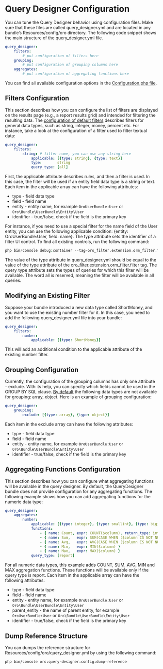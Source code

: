 # Query Designer Configuration

You can tune the Query Designer behavior using configuration files. Make sure that these files are called query_designer.yml and are located in any bundle’s Resources/config/oro directory. The following code snippet shows the main structure of the query_designer.yml file.

```yaml
query_designer:
    filters:
        # put configuration of filters here
    grouping:
        # put configuration of grouping columns here
    aggregates:
        # put configuration of aggregating functions here
```

You can find all available configuration options in the <a href="https://github.com/oroinc/platform/blob/5.0/src/Oro/Bundle/QueryDesignerBundle/QueryDesigner/Configuration.php" target="_blank">Configuration.php file</a>.

## Filters Configuration

This section describes how you can configure the list of filters are displayed on the results page (e.g., a report results grid) and intended for filtering the resulting data.
The <a href="https://github.com/oroinc/platform/blob/5.0/src/Oro/Bundle/QueryDesignerBundle/Resources/config/oro/query_designer.yml" target="_blank">configuration of default filters</a> describes filters for general data types, such as string, integer, money, percent etc. For instance, take a look at the configuration of a filter used to filter textual data:

```yaml
query_designer:
    filters:
        string: # filter name, you can use any string here
            applicable: [{type: string}, {type: text}]
            type:       string
            query_type: [all]
```

First, the applicable attribute describes rules, and then a filter is used. In this case, the filter will be used if an entity field data type is a string or text. Each item in the applicable array can have the following attributes:

- type - field data type
- field - field name
- entity - entity name, for example `OroUserBundle:User` or `Oro\Bundle\UserBundle\Entity\User`
- identifier - true/false, check if the field is the primary key

For instance, if you need to use a special filter for the name field of the User entity, you can use the following applicable condition: {entity: OroUserBundle:User, field: name}.
The type attribute sets the identifier of a filter UI control. To find all existing controls, run the following command:

```php
php bin/console debug:container --tag=oro_filter.extension.orm_filter.filter --show-private
```

The value of the type attribute in query_designer.yml should be equal to the value of the type attribute of the oro_filter.extension.orm_filter.filter tag.
The query_type attribute sets the types of queries for which this filter will be available. The word all is reserved, meaning the filter will be available in all queries.

## Modifying an Existing Filter

Suppose your bundle introduced a new data type called ShortMoney, and you want to use the existing number filter for it. In this case, you need to add the following query_designer.yml file into your bundle:

```yaml
query_designer:
    filters:
        number:
            applicable: [{type: ShortMoney}]
```

This will add an additional condition to the applicable attribute of the existing number filter.

## Grouping Configuration

Currently, the configuration of the grouping columns has only one attribute - exclude. With its help, you can specify which fields cannot be used in the GROUP BY SQL clause. <a href="https://github.com/oroinc/platform/blob/5.0/src/Oro/Bundle/QueryDesignerBundle/Resources/config/oro/query_designer.yml" target="_blank">By default</a> the following data types are not available for grouping: array, object. Here is an example of grouping configuration:

```yaml
query_designer:
    grouping:
        exclude: [{type: array}, {type: object}]
```

Each item in the exclude array can have the following attributes:

- type - field data type
- field - field name
- entity - entity name, for example `OroUserBundle:User` or `Oro\Bundle\UserBundle\Entity\User`
- identifier - true/false, check if the field is the primary key

## Aggregating Functions Configuration

This section describes how you can configure what aggregating functions will be available in the query designer. By default, the QueryDesigner bundle does not provide configuration for any aggregating functions. The following example shows how you can add aggregating functions for the numeric data type:

```yaml
query_designer:
    aggregates:
        number:
            applicable: [{type: integer}, {type: smallint}, {type: bigint}, {type: decimal}, {type: float}, {type: money}, {type: percent}]
            functions:
                - { name: Count, expr: COUNT($column), return_type: integer }
                - { name: Sum,   expr: SUM(CASE WHEN ($column IS NOT NULL) THEN $column ELSE 0 END) }
                - { name: Avg,   expr: AVG(CASE WHEN ($column IS NOT NULL) THEN $column ELSE 0 END) }
                - { name: Min,   expr: MIN($column) }
                - { name: Max,   expr: MAX($column) }
            query_type: [report]
```

For all numeric data types, this example adds COUNT, SUM, AVG, MIN and MAX aggregation functions. These functions will be available only if the query type is report.
Each item in the applicable array can have the following attributes:

- type - field data type
- field - field name
- entity - entity name, for example `OroUserBundle:User` or `Oro\Bundle\UserBundle\Entity\User`
- parent_entity - the name of parent entity, for example `OroUserBundle:User` or `Oro\Bundle\UserBundle\Entity\User`
- identifier - true/false, check if the field is the primary key

## Dump Reference Structure

You can dumps the reference structure for Resources/config/oro/query_designer.yml by using the following command:

```none
php bin/console oro:query-designer:config:dump-reference
```

<!-- Frontend -->
